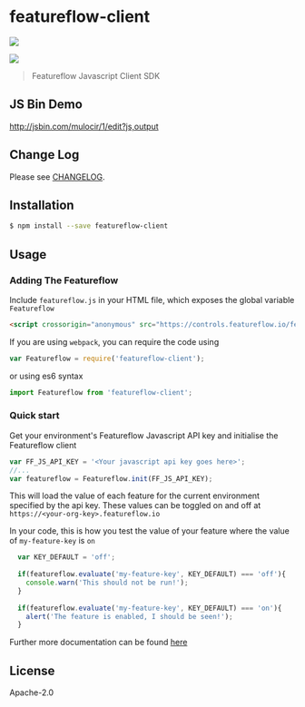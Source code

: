 # featureflow-client

[![][npm-img]][npm-url]

[![][dependency-img]][dependency-url]

> Featureflow Javascript Client SDK

## JS Bin Demo

http://jsbin.com/mulocir/1/edit?js,output

## Change Log

Please see [CHANGELOG](https://github.com/featureflow/featureflow-javascript-sdk/blob/master/CHANGELOG.md).

## Installation

```bash
$ npm install --save featureflow-client
```

## Usage

### Adding The Featureflow

Include `featureflow.js` in your HTML file, which exposes the global variable `Featureflow`
```html
<script crossorigin="anonymous" src="https://controls.featureflow.io/featureflow.js"></script>
```

If you are using `webpack`, you can require the code using
```javascript
var Featureflow = require('featureflow-client');
```
or using es6 syntax
```javascript 1.6
import Featureflow from 'featureflow-client';
```

### Quick start

Get your environment's Featureflow Javascript API key and initialise the Featureflow client

```javascript
var FF_JS_API_KEY = '<Your javascript api key goes here>';
//...
var featureflow = Featureflow.init(FF_JS_API_KEY);
```

This will load the value of each feature for the current environment specified by the api key. These values can be toggled on and off at `https://<your-org-key>.featureflow.io` 

In your code, this is how you test the value of your feature where the value of `my-feature-key` is `on`

```javascript 1.6
  var KEY_DEFAULT = 'off';
  
  if(featureflow.evaluate('my-feature-key', KEY_DEFAULT) === 'off'){
  	console.warn('This should not be run!');
  }
  
  if(featureflow.evaluate('my-feature-key', KEY_DEFAULT) === 'on'){
  	alert('The feature is enabled, I should be seen!');
  }
```

Further more documentation can be found [here](http://docs.featureflow.io/docs)

## License

Apache-2.0

[npm-url]: https://nodei.co/npm/featureflow-client
[npm-img]: https://nodei.co/npm/featureflow-client.png

[dependency-url]: https://www.featureflow.io
[dependency-img]: https://www.featureflow.io/wp-content/uploads/2016/12/featureflow-web.png